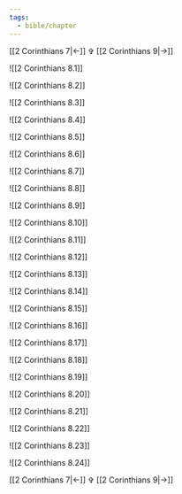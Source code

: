 ```yaml
---
tags:
  - bible/chapter
---
```


[[2 Corinthians 7|<-]] ✞ [[2 Corinthians 9|->]]

![[2 Corinthians 8.1]]

![[2 Corinthians 8.2]]

![[2 Corinthians 8.3]]

![[2 Corinthians 8.4]]

![[2 Corinthians 8.5]]

![[2 Corinthians 8.6]]

![[2 Corinthians 8.7]]

![[2 Corinthians 8.8]]

![[2 Corinthians 8.9]]

![[2 Corinthians 8.10]]

![[2 Corinthians 8.11]]

![[2 Corinthians 8.12]]

![[2 Corinthians 8.13]]

![[2 Corinthians 8.14]]

![[2 Corinthians 8.15]]

![[2 Corinthians 8.16]]

![[2 Corinthians 8.17]]

![[2 Corinthians 8.18]]

![[2 Corinthians 8.19]]

![[2 Corinthians 8.20]]

![[2 Corinthians 8.21]]

![[2 Corinthians 8.22]]

![[2 Corinthians 8.23]]

![[2 Corinthians 8.24]]

[[2 Corinthians 7|<-]] ✞ [[2 Corinthians 9|->]]